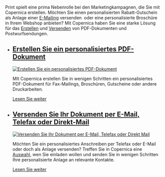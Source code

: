 Print spielt eine prima Nebenrolle bei den Marketingkampagnen, die Sie
mit Copernica erstellen. Möchten Sie einen personalisierten
Rabatt-Gutschein als Anlage einer [E-Mailing](./emailings.md "E-Mailings")
versenden  oder eine personalisierte Broschüre in Ihrem Webshop
anbieten? Mit Copernica haben Sie eine starke Lösung für das
[Erstellen](./create-your-personalized-pdf.md "Erstellen von PDF-Dokument")
und [Versenden](./email-fax-or-send-by-direct-mail.md "Versenden Sie Ihr PDF-Dokument")
von PDF-Dokumenten und Postwurfsendungen.

-   [Erstellen Sie ein personalisiertes PDF-Dokument](./create-your-personalized-pdf.md "Erstellen Sie ein personalisiertes PDF-Dokument")
    -------------------------------------------------------------------------------------------------------------------------------------------------------------------------------------------------

    [![Erstellen Sie ein personalisiertes
    PDF-Dokument](../images/de-print-01-thumb.png "Erstellen Sie ein personalisiertes PDF-Dokument")](./create-your-personalized-pdf.md)

    MIt Copernica erstellen Sie in wenigen Schritten ein
    personalisiertes PDF-Dokument für Fax-Mailings, Broschüren,
    Gutscheine oder andere Druckarbeiten.

    [Lesen Sie weiter](./create-your-personalized-pdf.md "Erstellen Sie ein personalisiertes PDF-Dokument")

-   [Versenden Sie Ihr Dokument per E-Mail, Telefax oder Direkt-Mail](./email-fax-or-send-by-direct-mail.md "Versenden Sie Ihr Dokument per E-Mail, Telefax oder Direkt Mail")
    ----------------------------------------------------------------------------------------------------------------------------------------------------------------------------------------------------------------

    [![Versenden Sie Ihr Dokument per E-Mail, Telefax oder Direkt
    Mail](../images/de-print-02-thumb.png "Versenden Sie Ihr Dokument per E-Mail, Telefax oder Direkt Mail")](./email-fax-or-send-by-direct-mail.md)

    Möchten Sie ein personalisiertes Anschreiben per Telefax oder E-Mail
    oder doch als Anlage versenden? Treffen Sie in Copernica eine
    [Auswahl](./define-target-groups-with-selections.md "Definieren Sie Zielgruppen mit Selektionen"),
    wen Sie einladen wollen und senden Sie in wenigen Schritten Ihre
    personalisierte Anlage an relevante Kontakte.

    [Lesen Sie weiter](./email-fax-or-send-by-direct-mail.md "Versenden Sie Ihr Dokument per E-Mail, Telefax oder Direkt Mail")


